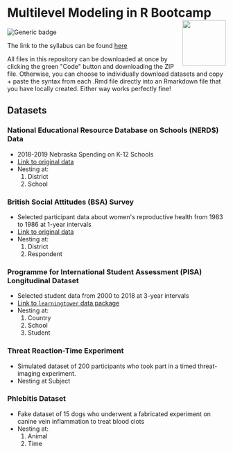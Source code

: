# Multilevel Modeling in R Bootcamp <img align="right" width="100" height="105" src="https://cdn-icons-png.flaticon.com/512/848/848628.png"> 
![Generic badge](https://img.shields.io/badge/Rversion-4.2.1-blue.svg)

The link to the syllabus can be found [here](https://docs.google.com/document/d/1q_FPE71WlSjKAi9FQXH6_tikQn1LDaQAlnCbXCgLDK0/edit?usp=sharing)

All files in this repository can be downloaded at once by clicking the green "Code" button and downloading the ZIP file. Otherwise, you can choose to individually download datasets and copy + paste the syntax from each .Rmd file directly into an Rmarkdown file that you have locally created. Either way works perfectly fine!


## Datasets

### National Educational Resource Database on Schools (NERD$) Data

* 2018-2019 Nebraska Spending on K-12 Schools
* [Link to original data](https://georgetown.app.box.com/s/1dknmu4bjltrehzdygh63xnzebcki4ni)
* Nesting at: 
  1. District
  2. School 

### British Social Attitudes (BSA) Survey

* Selected participant data about women's reproductive health from 1983 to 1986 at 1-year intervals
* [Link to original data](http://www.bristol.ac.uk/cmm/learning/support/datasets/)
* Nesting at: 
  1. District
  2. Respondent 

### Programme for International Student Assessment (PISA) Longitudinal Dataset

* Selected student data from 2000 to 2018 at 3-year intervals
* [Link to `learningtower` data package](https://github.com/kevinwang09/learningtower)
* Nesting at:
  1. Country
  2. School
  3. Student

### Threat Reaction-Time Experiment

* Simulated dataset of 200 participants who took part in a timed threat-imaging experiment.
* Nesting at Subject

### Phlebitis Dataset

* Fake dataset of 15 dogs who underwent a fabricated experiment on canine vein inflammation to treat blood clots
* Nesting at:
  1. Animal
  2. Time

## 
